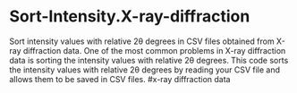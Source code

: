 # Sort-Intensity.X-ray-diffraction
Sort intensity values with relative 2θ degrees in CSV files obtained from X-ray diffraction data.
One of the most common problems in X-ray diffraction data is sorting the intensity values with relative 2θ degrees. This code sorts the intensity values with relative 2θ degrees by reading your CSV file and allows them to be saved in CSV files.
#x-ray diffraction data
